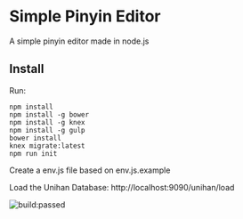 # Simple Pinyin Editor
A simple pinyin editor made in node.js

## Install
Run:

```
npm install
npm install -g bower
npm install -g knex
npm install -g gulp
bower install
knex migrate:latest
npm run init
```

Create a env.js file based on env.js.example


Load the Unihan Database:
http://localhost:9090/unihan/load

<img src="https://travis-ci.org/pierophp/pinyin.svg" alt="build:passed">